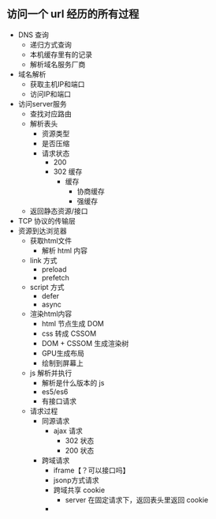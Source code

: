 

## 访问一个 url 经历的所有过程
* DNS 查询
  * 递归方式查询
  * 本机缓存里有的记录
  * 解析域名服务厂商
* 域名解析
  * 获取主机IP和端口
  * 访问IP和端口
* 访问server服务
  * 查找对应路由
  * 解析表头
    * 资源类型
    * 是否压缩
    * 请求状态
      * 200
      * 302 缓存
        * 缓存
          * 协商缓存
          * 强缓存 
  * 返回静态资源/接口
* TCP 协议的传输层
* 资源到达浏览器
  * 获取html文件
    * 解析 html 内容
  * link 方式
    * preload
    * prefetch
  * script 方式
    * defer
    * async
  * 渲染html内容
    * html 节点生成 DOM
    * css 转成 CSSOM
    * DOM + CSSOM 生成渲染树
    * GPU生成布局
    * 绘制到屏幕上
  * js 解析并执行
    * 解析是什么版本的 js
    * es5/es6
    * 有接口请求
  * 请求过程  
    * 同源请求
      * ajax 请求
        * 302 状态
        * 200 状态
    * 跨域请求
      * iframe【？可以接口吗】
      * jsonp方式请求
      * 跨域共享 cookie
        * server 在固定请求下，返回表头里返回 cookie
      * 
  
